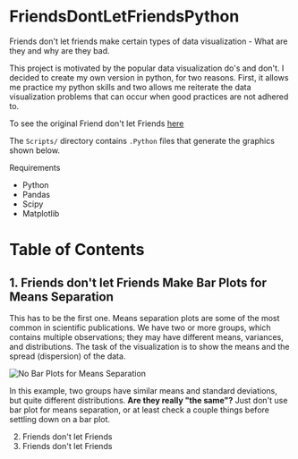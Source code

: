 # FriendsDontLetFriendsPython
Friends don't let friends make certain types of data visualization - What are they and why are they bad.

This project is motivated by the popular data visualization do's and don't. I decided to create my own version in python, for two reasons. First, it allows me practice my python skills and two allows me reiterate the data visualization problems that can occur when good practices are not adhered to.

To see the original Friend don't let Friends [here](https://github.com/cxli233/FriendsDontLetFriends/tree/main)


The `Scripts/` directory contains `.Python` files that generate the graphics shown below. 

Requirements
* Python
* Pandas
* Scipy
* Matplotlib 


# Table of Contents
## 1. Friends don't let Friends Make Bar Plots for Means Separation <a name = "Means seperation">

This has to be the first one. 
Means separation plots are some of the most common in scientific publications. 
We have two or more groups, which contains multiple observations; they may have different means, variances, and distributions. 
The task of the visualization is to show the means and the spread (dispersion) of the data. 

![No Bar Plots for Means Separation](https://github.com/tobbyxy/FriendsDontLetFriendsPython/tree/main/Figures/mean_seperation.png) 

In this example, two groups have similar means and standard deviations, but quite different distributions. **Are they really "the same"?**
Just don't use bar plot for means separation, or at least check a couple things before settling down on a bar plot. 



2. Friends don't let Friends
3. Friends don't let Friends